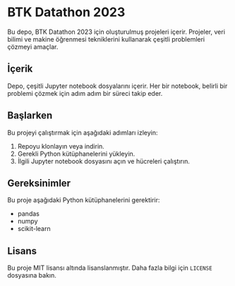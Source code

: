 # BTK Datathon 2023

Bu depo, BTK Datathon 2023 için oluşturulmuş projeleri içerir. Projeler, veri bilimi ve makine öğrenmesi tekniklerini kullanarak çeşitli problemleri çözmeyi amaçlar.

## İçerik

Depo, çeşitli Jupyter notebook dosyalarını içerir. Her bir notebook, belirli bir problemi çözmek için adım adım bir süreci takip eder.

## Başlarken

Bu projeyi çalıştırmak için aşağıdaki adımları izleyin:

1. Repoyu klonlayın veya indirin.
2. Gerekli Python kütüphanelerini yükleyin.
3. İlgili Jupyter notebook dosyasını açın ve hücreleri çalıştırın.

## Gereksinimler

Bu proje aşağıdaki Python kütüphanelerini gerektirir:

- pandas
- numpy
- scikit-learn

## Lisans

Bu proje MIT lisansı altında lisanslanmıştır. Daha fazla bilgi için `LICENSE` dosyasına bakın.
